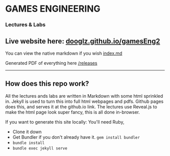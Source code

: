 # GAMES ENGINEERING # 
### Lectures & Labs ###
## Live website here: [dooglz.github.io/gamesEng2](https://dooglz.github.io/gamesEng2/) ##
You can view the native markdown if you wish [index.md](index.md)

Generated PDF of everything here [/releases](https://github.com/dooglz/gamesEng2/releases)


---
## How does this repo  work?

All the lectures ands labs are written in Markdown with some html sprinkled in. Jekyll is used to turn this into full html webpages and pdfs. Github pages does this, and serves it at the github.io link. The lectures use Reveal.js to make the html page look super fancy, this is all done in-browser.

If you want to generate this site locally: 
You'll need Ruby, 
- Clone it down
- Get Bundler if you don't already have it. ``` gem install bundler ```
- ```bundle install```
- ```bundle exec jekyll serve```

